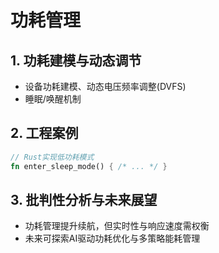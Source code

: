 # 功耗管理

## 1. 功耗建模与动态调节

- 设备功耗建模、动态电压频率调整(DVFS)
- 睡眠/唤醒机制

## 2. 工程案例

```rust
// Rust实现低功耗模式
fn enter_sleep_mode() { /* ... */ }
```

## 3. 批判性分析与未来展望

- 功耗管理提升续航，但实时性与响应速度需权衡
- 未来可探索AI驱动功耗优化与多策略能耗管理
